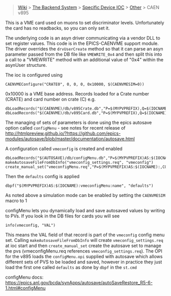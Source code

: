 > [Wiki](Home) > [The Backend System](The-Backend-System) > [Specific Device IOC](Specific-Device-IOC) > [Other](Other) > CAEN v895

This is a VME card used on muons to set discriminator levels. Unfortunately the card has no readbacks, so you can only set it.

The underlying code is an asyn driver communicating via a vendor DLL to set register values. This code is in the EPICS-CAENVME support module. The driver overrides the `drvUserCreate` method so that it can parse an asyn parameter passed from the DB file like `VMEWRITE_0x4` and then split this into a call to a "VMEWRITE" method with an additional value of "0x4" within the asynUser structure. 

The ioc is configured using
```
CAENVMEConfigure("CRATE0", 0, 0, 0, 0x10000, $(CAENVMESIM=0)) 
```
0x10000 is a VME base address. Records loaded for a Crate number (CRATE) and card number on crate (C) e.g.
```
dbLoadRecords("$(CAENVME)/db/v895Crate.db","P=$(MYPVPREFIX),Q=$(IOCNAME):,CRATE=0,PORT=CRATE0")
dbLoadRecords("$(CAENVME)/db/v895Card.db","P=$(MYPVPREFIX),Q=$(IOCNAME):,CRATE=0,PORT=CRATE0,C=0")
```
The managing of sets of parameters is done using the epics autosave option called `configMenu` - see notes for recent release of
http://htmlpreview.github.io/?https://github.com/epics-modules/autosave/blob/master/documentation/autosave.html

A configuration called `vmeconfig` is created and enabled
```
dbLoadRecords("$(AUTOSAVE)/db/configMenu.db","P=$(MYPVPREFIX)AS:$(IOCNAME):,CONFIG=vmeconfig")
makeAutosaveFileFromDbInfo("vmeconfig_settings.req", "vmeconfig")
create_manual_set("vmeconfigMenu.req","P=$(MYPVPREFIX)AS:$(IOCNAME):,CONFIG=vmeconfig,CONFIGMENU=1")
```
Then the `defaults` config is applied
```
dbpf("$(MYPVPREFIX)AS:$(IOCNAME):vmeconfigMenu:name", "defaults")
```
As noted above a simulation mode can be enabled by setting the `CAENVMESIM` macro to 1

configMenu lets you dynamically load and save autosaved values by writing to PVs. If you look in the DB files for cards you will see
```
info(vmeconfig, "VAL")
```
This means the VAL field of that record is part of the `vmeconfig` config menu set. Calling `makeAutosaveFileFromDbInfo` will create `vmeconfig_settings.req` at ioc start and then `create_manual_set` create the autosave set to manage the pvs (vmeconfigMenu.req references `vmeconfig_settings.req`). The OPI for the v895 loads the `configMenu.opi` supplied with autosave which allows different sets of PVS to be loaded and saved, however in practice they just load the first one called `defaults` as done by `dbpf` in the `st.cmd`

configMenu docs: https://epics.anl.gov/bcda/synApps/autosave/autoSaveRestore_R5-6-1.html#configMenu
 